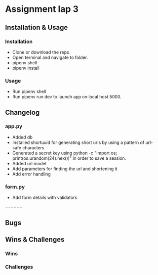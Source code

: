 # Assignment lap 3

## Installation & Usage

### Installation

- Clone or download the repo.
- Open terminal and navigate to folder.
- pipenv shell
- pipenv install

### Usage
- Run pipenv shell
- Run pipenv run dev to launch app on local host 5000.

## Changelog
### app.py
* Added db
* Installed shortuuid for generating short urls by using a pattern of url-safe characters
* Generated a secret key using python -c "import os; print(os.urandom(24).hex())" in order to save a session.
* Added url model
* Add parameters for finding the url and shortening it
* Add error handling

### form.py
* Add form details with validators

======

## Bugs

## Wins & Challenges

### Wins


### Challenges


